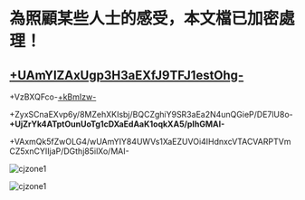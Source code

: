 # 為照顧某些人士的感受，本文檔已加密處理！
## [+UAmYIZAxUgp3H3aEXfJ9TFJ1estOhg-](https://github.com/Jackchows/Cangjie5/issues/202)
+VzBXQFco-[+kBmIzw-](http://blog.ejsoon.win/cjzone)

+ZyxSCnaEXvp6y/8MZehXKIsbj/BQCZghiY9SR3aEa2N4unQGieP/DE7lU8o-**+UjZrYk4ATptOunUoTg1cDXaEdAaK1oqkXA5/pIhGMAI-** 

+VAxmQk5fZwOLG4/wUAmYIY84UWVs1XaEZUVOi4IHdnxcVTACVARPTVmCZ5xnCYIIjaP/DGthj85ilXo/MAI-

![cjzone1](https://user-images.githubusercontent.com/17146567/97845909-2dd89c80-1d28-11eb-8b5d-ce0ca0bf133b.png)

![cjzone1](https://user-images.githubusercontent.com/73822809/97851658-99266c80-1d30-11eb-812b-ac6dc2e63a1e.png)
